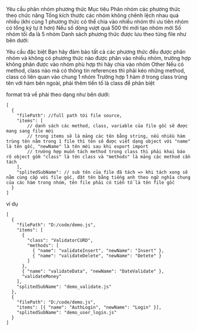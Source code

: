 Yêu cầu phân nhóm phương thức
Mục tiêu
Phân nhóm các phương thức theo chức năng
Tổng kích thước các nhóm không chênh lệch nhau quá nhiều (khi cùng 1 phương thức có thể chia vào nhiều nhóm thì ưu tiên nhóm có tổng ký tự ít hơn)
Nếu số dòng vượt quá 500 thì mới tạo nhóm mới
Số nhóm tối đa là 5 nhóm
Danh sách phương thức được lưu theo từng file như bên dưới:

Yêu cầu đặc biệt
Bạn hãy đảm bảo tất cả các phương thức đều được phân nhóm và không có phương thức nào được phân vào nhiều nhóm, trường hợp không phân được vào nhóm phù hợp thì hãy chia vào nhóm Other
Nếu có method, class nào mà có thông tin references thì phải kéo những method, class có liên quan vào chung 1 nhóm
Trường hợp 1 hàm ở trong class trùng tên với hàm bên ngoài, phải thêm tiền tố là class để phân biệt

format trả về phải theo dạng như bên dưới:

```
[
  {
    "filePath": //full path tới file source,
    "items": [
        // danh sách các method, class, variable của file gốc sẽ được mang sang file mới
        // trong items sẽ là mảng các tên bằng string, nếu nhiều hàm trùng tên nằm trong 1 file thì tên sẽ được viết dạng object với "name" là tên gốc, "newName" là tên mới sau khi export import
        // trường hợp muốn tách method trong class thì phải khai báo rõ object gồm "class" là tên class và "methods" là mảng các method cần tách
    ],
    "splitedSubName": // sub tên của file đã tách => khi tách xong sẽ nằm cùng cấp với file gốc, đặt tên bằng tiếng anh theo ngữ nghĩa chung của các hàm trong nhóm, tên file phải có tiền tố là tên file gốc
  }
]
```

ví dụ

```
[
  {
    "filePath": "D:/code/demo.js",
    "items": [
      {
        "class": "ValidatorCURD",
        "methods": [
          { "name": "validateInsert", "newName": "Insert" },
          { "name": "validateDelete", "newName": "Detete" }
        ]
      },
      { "name": "validateData", "newName": "DateValidate" },
      "validateMoney"
    ],
    "splitedSubName": "demo_validate.js"
  },
  {
    "filePath": "D:/code/demo.js",
    "items": [{ "name": "AuthLogin", "newName": "Login" }],
    "splitedSubName": "demo_user_login.js"
  }
]


```
